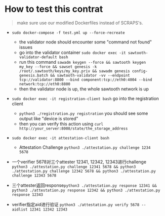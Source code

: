 # How to test this contrat

> make sure use our modified Dockerfiles instead of SCRAPS's.

- `sudo docker-compose -f test.yml up --force-recreate`
    - the validator node should encounter some "command not found" issues
    - go into the validator container `sudo docker exec -it sawtooth-validator-default bash`
    - run this command `sawadm keygen --force && sawtooth keygen my_key --force && sawset genesis -k /root/.sawtooth/keys/my_key.priv && sawadm genesis config-genesis.batch && sawtooth-validator -vv --endpoint tcp://validator:8800 --bind component:tcp://eth0:4004 --bind network:tcp://eth0:8800`
    - then the validator node is up, the whole sawtooth network is up

- `sudo docker exec -it registration-client bash` go into the registration client
    - `python3 ./registration.py registration` you should see some output like "device is stored"
    - then you can verify this action using `curl http://your_server:8008/state/the_storage_address`

- `sudo docker exec -it attestation-client bash`
    - Attestation Challenge `python3 ./attestation.py challenge 1234 5678`

- 一个verifier 5678对三个attester 12341, 12342, 12343进行challenge `python3 ./attestation.py challenge 12341 5678 && python3 ./attestation.py challenge 12342 5678 && python3 ./attestation.py challenge 12343 5678`

- 三个attester返回response`python3 ./attestation.py response 12341 && python3 ./attestation.py response 12342 && python3 ./attestation.py response 12343`

- verifier指定aid进行验证 `python3 ./attestation.py verify 5678 --aidlist 12341 12342 12343`
